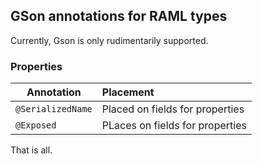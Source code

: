 ## GSon annotations for RAML types

Currently, Gson is only rudimentarily supported.

### Properties
Annotation | Placement |
-----------|:----------|
`@SerializedName`| Placed on fields for properties |
`@Exposed` | PLaces on fields for properties |


That is all.

